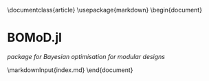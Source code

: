 \documentclass{article}
\usepackage{markdown}
\begin{document}
# BOMoD.jl
*package for Bayesian optimisation for modular designs*



\markdownInput{index.md}
\end{document}